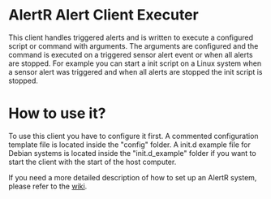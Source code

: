AlertR Alert Client Executer
======

This client handles triggered alerts and is written to execute a configured script or command with arguments. The arguments are configured and the command is executed on a triggered sensor alert event or when all alerts are stopped. For example you can start a init script on a Linux system when a sensor alert was triggered and when all alerts are stopped the init script is stopped.


How to use it?
======

To use this client you have to configure it first. A commented configuration template file is located inside the "config" folder. A init.d example file for Debian systems is located inside the "init.d_example" folder if you want to start the client with the start of the host computer.

If you need a more detailed description of how to set up an AlertR system, please refer to the [wiki](https://github.com/sqall01/alertR/wiki).